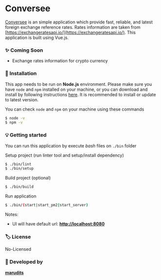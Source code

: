 # Conversee

[Conversee](conversee.surge.sh) is an simple application which provide fast, reliable, and latest foreign exchange reference rates. Rates information are taken from [https://exchangeratesapi.io/](https://exchangeratesapi.io/). This application is built using Vue.js.

### :sparkles: Coming Soon
- Exchange rates information for crypto currency

### :checkered_flag: Installation

This app needs to be run on **Node.js** environment. Please make sure you have `node` and `npm` installed on your machine, or you can download and install by following instructions [here](https://docs.npmjs.com/downloading-and-installing-node-js-and-npm). It is recommended to install or update to latest version.

You can check `node` and `npm` on your machine using these commands

```sh
$ node -v
$ npm -v
```

### :bulb: Getting started

You can run this application by execute *bash* files on `./bin` folder

Setup project (run linter tool and setup/install dependency)
```sh
$ ./bin/lint
$ ./bin/setup
```

Build project (optional)
```sh
$ ./bin/build
```

Run application
```sh
$ ./bin/(start|start_pm2|start_server)
```

Notes:
- UI will have default url: [**http://localhost:8080**](http://localhost:8080)

### :label: License
No-Licensed

### :robot: Developed by
[**marudits**](mailto:marudits@gmail.com)